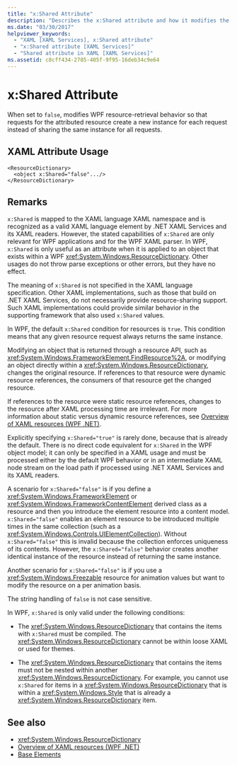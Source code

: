 ```yaml
---
title: "x:Shared Attribute"
description: "Describes the x:Shared attribute and how it modifies the WPF resource-retrieval behavior."
ms.date: "03/30/2017"
helpviewer_keywords: 
  - "XAML [XAML Services], x:Shared attribute"
  - "x:Shared attribute [XAML Services]"
  - "Shared attribute in XAML [XAML Services]"
ms.assetid: c8cff434-2785-405f-9f95-16deb34c9e64
---
```

# x:Shared Attribute

When set to `false`, modifies WPF resource-retrieval behavior so that requests for the attributed resource create a new instance for each request instead of sharing the same instance for all requests.

## XAML Attribute Usage

```xaml
<ResourceDictionary>
  <object x:Shared="false".../>
</ResourceDictionary>
```

## Remarks

`x:Shared` is mapped to the XAML language XAML namespace and is recognized as a valid XAML language element by .NET XAML Services and its XAML readers. However, the stated capabilities of `x:Shared` are only relevant for WPF applications and for the WPF XAML parser. In WPF, `x:Shared` is only useful as an attribute when it is applied to an object that exists within a WPF <xref:System.Windows.ResourceDictionary>. Other usages do not throw parse exceptions or other errors, but they have no effect.

The meaning of `x:Shared` is not specified in the XAML language specification. Other XAML implementations, such as those that build on .NET XAML Services, do not necessarily provide resource-sharing support. Such XAML implementations could provide similar behavior in the supporting framework that also used `x:Shared` values.

In WPF, the default `x:Shared` condition for resources is `true`. This condition means that any given resource request always returns the same instance.

Modifying an object that is returned through a resource API, such as <xref:System.Windows.FrameworkElement.FindResource%2A>, or modifying an object directly within a <xref:System.Windows.ResourceDictionary>, changes the original resource. If references to that resource were dynamic resource references, the consumers of that resource get the changed resource.

If references to the resource were static resource references, changes to the resource after XAML processing time are irrelevant. For more information about static versus dynamic resource references, see [Overview of XAML resources (WPF .NET)](../net/wpf/systems/xaml-resources-overview.md).

Explicitly specifying `x:Shared="true"` is rarely done, because that is already the default. There is no direct code equivalent for `x:Shared` in the WPF object model; it can only be specified in a XAML usage and must be processed either by the default WPF behavior or in an intermediate XAML node stream on the load path if processed using .NET XAML Services and its XAML readers.

A scenario for `x:Shared="false"` is if you define a <xref:System.Windows.FrameworkElement> or <xref:System.Windows.FrameworkContentElement> derived class as a resource and then you introduce the element resource into a content model. `x:Shared="false"` enables an element resource to be introduced multiple times in the same collection (such as a <xref:System.Windows.Controls.UIElementCollection>). Without `x:Shared="false"` this is invalid because the collection enforces uniqueness of its contents. However, the `x:Shared="false"` behavior creates another identical instance of the resource instead of returning the same instance.

Another scenario for `x:Shared="false"` is if you use a <xref:System.Windows.Freezable> resource for animation values but want to modify the resource on a per animation basis.

The string handling of `false` is not case sensitive.

In WPF, `x:Shared` is only valid under the following conditions:

- The <xref:System.Windows.ResourceDictionary> that contains the items with `x:Shared` must be compiled. The <xref:System.Windows.ResourceDictionary> cannot be within loose XAML or used for themes.

- The <xref:System.Windows.ResourceDictionary> that contains the items must not be nested within another <xref:System.Windows.ResourceDictionary>. For example, you cannot use `x:Shared` for items in a <xref:System.Windows.ResourceDictionary> that is within a <xref:System.Windows.Style> that is already a <xref:System.Windows.ResourceDictionary> item.

## See also

- <xref:System.Windows.ResourceDictionary>
- [Overview of XAML resources (WPF .NET)](../net/wpf/systems/xaml-resources-overview.md)
- [Base Elements](../wpf/advanced/base-elements.md)
